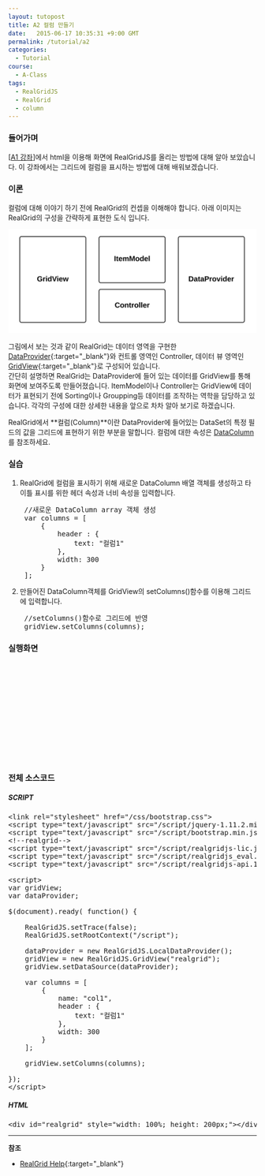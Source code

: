 ```yaml
---
layout: tutopost
title: A2 컬럼 만들기
date:   2015-06-17 10:35:31 +9:00 GMT
permalink: /tutorial/a2
categories:
  - Tutorial
course:
  - A-Class
tags: 
  - RealGridJS
  - RealGrid
  - column
---
```


<script type="text/javascript" src="/script/realgridjs-lic.js"></script>
<script type="text/javascript" src="/script/realgridjs_eval.1.0.13.min.js"></script>
<script type="text/javascript" src="/script/realgridjs-api.1.0.13.js"></script>

<script>
var gridView;
var dataProvider;
    
$(document).ready( function() {

    RealGridJS.setTrace(false);
    RealGridJS.setRootContext("/script");
    
    dataProvider = new RealGridJS.LocalDataProvider();
    gridView = new RealGridJS.GridView("realgrid");
    gridView.setDataSource(dataProvider);
    
    var columns = [
        {
            name: "col1",
            header : {
                text: "컬럼1"
            },
            width: 300
        }
    ];
    
    gridView.setColumns(columns);

});
</script>

### 들어가며

\[[A1 강좌](/tutorial/a1)\]에서 html을 이용해 화면에 RealGridJS를 올리는 방법에 대해 알아 보았습니다. 이 강좌에서는 그리드에 컬럼을 표시하는 방법에 대해 배워보겠습니다.

### 이론

컬럼에 대해 이야기 하기 전에 RealGrid의 컨셉을 이해해야 합니다. 아래 이미지는 RealGrid의 구성을 간략하게 표현한 도식 입니다.    

![](/images/tutorials/20150617-realgrid-concept.png)

그림에서 보는 것과 같이 RealGrid는 데이터 영역을 구현한 [DataProvider](/api/DataProvider/){:target="_blank"}와  컨트롤 영역인 Controller, 데이터 뷰 영역인 [GridView](/api/GridView/){:target="_blank"}로 구성되어 있습니다.    
간단히 설명하면 RealGrid는 DataProvider에 들어 있는 데이터를 GridView를 통해 화면에 보여주도록 만들어졌습니다. ItemModel이나 Controller는 GridView에 데이터가 표현되기 전에 Sorting이나 Groupping등 데이터를 조작하는 역학을 담당하고 있습니다. 각각의 구성에 대한 상세한 내용을 앞으로 차차 알아 보기로 하겠습니다.

RealGrid에서 **컬럼(Column)**이란 DataProvider에 들어있는 DataSet의 특정 필드의 값을 그리드에 표현하기 위한 부분을 말합니다. 컬럼에 대한 속성은 [DataColumn](/api/types/DataColumn/)를 참조하세요.

### 실습 

1. RealGrid에 컬럼을 표시하기 위해 새로운 DataColumn 배열 객체를 생성하고 타이틀 표시를 위한 헤더 속성과 너비 속성을 입력합니다.

    <pre class="prettyprint">
    //새로운 DataColumn array 객체 생성
    var columns = [
        {
            header : {
                text: "컬럼1"
            },
            width: 300
        }
    ];</pre>

2. 만들어진 DataColumn객체를 GridView의 setColumns()함수를 이용해 그리드에 입력합니다.    

    <pre class="prettyprint">
    //setColumns()함수로 그리드에 반영
    gridView.setColumns(columns);</pre>

### 실행화면

<div id="realgrid" style="width: 100%; height: 200px;"></div>
<p></p>

### 전체 소스코드

##### SCRIPT    
<pre class="prettyprint full-source-script">
&lt;link rel=&quot;stylesheet&quot; href=&quot;/css/bootstrap.css&quot;&gt;
&lt;script type=&quot;text/javascript&quot; src=&quot;/script/jquery-1.11.2.min.js&quot;&gt;&lt;/script&gt;
&lt;script type=&quot;text/javascript&quot; src=&quot;/script/bootstrap.min.js&quot;&gt;&lt;/script&gt;
&lt;!--realgrid--&gt;
&lt;script type="text/javascript" src="/script/realgridjs-lic.js"&gt;&lt;/script&gt;
&lt;script type="text/javascript" src="/script/realgridjs_eval.1.0.13.min.js"&gt;&lt;/script&gt;
&lt;script type="text/javascript" src="/script/realgridjs-api.1.0.13.js"&gt;&lt;/script&gt;

&lt;script&gt;
var gridView;
var dataProvider;
    
$(document).ready( function() {

    RealGridJS.setTrace(false);
    RealGridJS.setRootContext(&quot;/script&quot;);
    
    dataProvider = new RealGridJS.LocalDataProvider();
    gridView = new RealGridJS.GridView(&quot;realgrid&quot;);
    gridView.setDataSource(dataProvider);
    
    var columns = [
        {
            name: &quot;col1&quot;,
            header : {
                text: &quot;&#xceec;&#xb7fc;1&quot;
            },
            width: 300
        }
    ];
    
    gridView.setColumns(columns);

});
&lt;/script&gt;
</pre>

##### HTML
<pre class="prettyprint full-source-html">
&lt;div id=&quot;realgrid&quot; style=&quot;width: 100%; height: 200px;&quot;&gt;&lt;/div&gt;
</pre>

---
**참조**

* [RealGrid Help](http://help.realgrid.com){:target="_blank"}